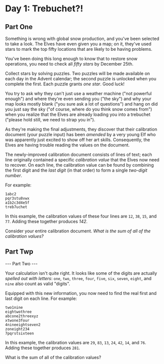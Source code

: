 # Day 1: Trebuchet?!

## Part One

Something is wrong with global snow production, and you've been
selected to take a look. The Elves have even given you a map; on it,
they've used stars to mark the top fifty locations that are likely to
be having problems.

You've been doing this long enough to know that to restore snow
operations, you need to check all *fifty stars* by December 25th.

Collect stars by solving puzzles. Two puzzles will be made available
on each day in the Advent calendar; the second puzzle is unlocked when
you complete the first. Each puzzle grants *one star*. Good luck!

You try to ask why they can't just use a weather machine ("not
powerful enough") and where they're even sending you ("the sky") and
why your map looks mostly blank ("you sure ask a lot of questions")
and hang on did you just say the sky ("of course, where do you think
snow comes from") when you realize that the Elves are already loading
you into a trebuchet ("please hold still, we need to strap you in").

As they're making the final adjustments, they discover that their
calibration document (your puzzle input) has been *amended* by a very
young Elf who was apparently just excited to show off her art
skills. Consequently, the Elves are having trouble reading the values
on the document.

The newly-improved calibration document consists of lines of text;
each line originally contained a specific *calibration value* that the
Elves now need to recover. On each line, the calibration value can be
found by combining the first digit and the *last digit* (in that order)
to form a single *two-digit number*.

For example:

```
1abc2
pqr3stu8vwx
a1b2c3d4e5f
treb7uchet
```

In this example, the calibration values of these four lines are `12`,
`38`, `15`, and `77`. Adding these together produces *142*.

Consider your entire calibration document. *What is the sum of all of
the calibration values?*

## Part Twp

--- Part Two ---

Your calculation isn't quite right. It looks like some of the digits
are actually *spelled out with letters*: `one`, `two`, `three`, `four`, `five`,
`six`, `seven`, `eight`, and `nine` also count as valid "digits".

Equipped with this new information, you now need to find the real
first and last digit on each line. For example:

```
two1nine
eightwothree
abcone2threexyz
xtwone3four
4nineeightseven2
zoneight234
7pqrstsixteen
```

In this example, the calibration values are `29`, `83`, `13`, `24`,
`42`, `14`, and `76`. Adding these together produces `281`.

What is the sum of all of the calibration values?
